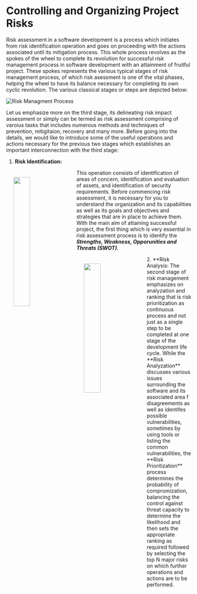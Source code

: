 # Controlling and Organizing Project Risks
Risk assessment in a software development is a process which initiates from risk identification operation and goes on proceeding with the actions associated until its mitigation process. 
This whole process revolves as the spokes of the wheel to complete its revolution for successful risk management process in software development with an attainment of fruitful project.
These spokes represents the various typical stages of risk management process, of which risk asessment is one of the vital phases, helping the wheel to have its balance necessary for completing its own cyclic revolution. The various classical stages or steps are depicted below:

![Risk Managment Process](https://i.ibb.co/2tsQhnB/steps-1.png)

Let us emphasize more on the third stage, its delineating risk impact assessment or simply can be termed as risk assessment comprising of varoius tasks that includes numerous methods and techniques of prevention, mitigitaion, recovery and many more.
Before going into the details, we would like to introduce some of the useful operations and actions necessary for the previous two stages which establishes an important interconnection with the third stage:

1. **Risk Identification:** 
<img src="https://i.ibb.co/bLJVX8v/swot.png" width="30%" align="left" hspace="20" vspace="20">

This operation consists of identification of areas of concern, identification and evaluation of assets, and identification of security requirements.
Before commencing risk assessment, it is necessary for you to understand the organization and its capabilities as well as its goals and objectives and strategies that are in place to achieve them. 
With the main aim of attaining successful project, the first thing which is very essential in risk assessment process is to identify the ***Strengths, Weakness, Opporunities and Threats (SWOT).***

<img src="https://i.ibb.co/c1z3HQJ/analyze-1.png" width="30%" align="left" hspace="20" vspace="20">
2. **Risk Analysis:
The second stage of risk management emphasizes on analyzation and ranking that is risk prioritization as continuous process and not just as a single step to be completed at one stage of the development life cycle. While the **Risk Analyzation** discusses various issues surrounding the software and its associated area f disagreements as well as identifes possible vulnerabilities, sometimes by using tools or listing the common vulnerabilities, the **Risk Prioritization** process determines the probability of compromization, balancing the control against threat capacity to determine the likelihood and then sets the appropriate ranking as required followed by selecting the top N major risks on which further operations and actions are to be performed. 


 
